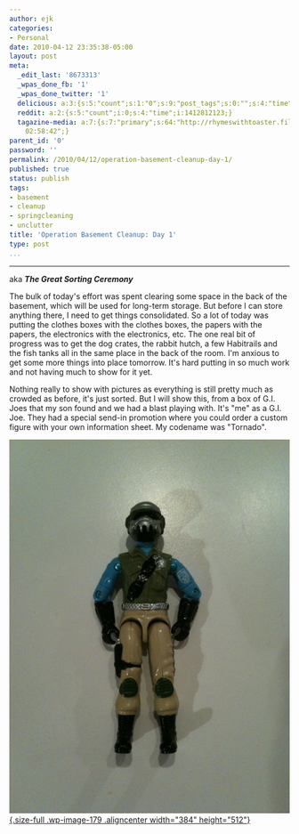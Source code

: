 ```yaml
---
author: ejk
categories:
- Personal
date: 2010-04-12 23:35:38-05:00
layout: post
meta:
  _edit_last: '8673313'
  _wpas_done_fb: '1'
  _wpas_done_twitter: '1'
  delicious: a:3:{s:5:"count";s:1:"0";s:9:"post_tags";s:0:"";s:4:"time";s:10:"1276917927";}
  reddit: a:2:{s:5:"count";i:0;s:4:"time";i:1412812123;}
  tagazine-media: a:7:{s:7:"primary";s:64:"http://rhymeswithtoaster.files.wordpress.com/2010/04/tornado.jpg";s:6:"images";a:1:{s:64:"http://rhymeswithtoaster.files.wordpress.com/2010/04/tornado.jpg";a:6:{s:8:"file_url";s:64:"http://rhymeswithtoaster.files.wordpress.com/2010/04/tornado.jpg";s:5:"width";s:4:"1536";s:6:"height";s:4:"2048";s:4:"type";s:5:"image";s:4:"area";s:7:"3145728";s:9:"file_path";s:0:"";}}s:6:"videos";a:0:{}s:11:"image_count";s:1:"1";s:6:"author";s:7:"8673313";s:7:"blog_id";s:7:"8370333";s:9:"mod_stamp";s:19:"2010-04-15
    02:58:42";}
parent_id: '0'
password: ''
permalink: /2010/04/12/operation-basement-cleanup-day-1/
published: true
status: publish
tags:
- basement
- cleanup
- springcleaning
- unclutter
title: 'Operation Basement Cleanup: Day 1'
type: post
...
```

---

aka ***The Great Sorting Ceremony***

The bulk of today's effort was spent clearing some space in the back of the basement, which will be used for long-term storage. But before I can store anything there, I need to get things consolidated. So a lot of today was putting the clothes boxes with the clothes boxes, the papers with the papers, the electronics with the electronics, etc. The one real bit of progress was to get the dog crates, the rabbit hutch, a few Habitrails and the fish tanks all in the same place in the back of the room. I'm anxious to get some more things into place tomorrow. It's hard putting in so much work and not having much to show for it yet.

Nothing really to show with pictures as everything is still pretty much as crowded as before, it's just sorted. But I will show this, from a box of G.I. Joes that my son found and we had a blast playing with. It's "me" as a G.I. Joe. They had a special send-in promotion where you could order a custom figure with your own information sheet. My codename was "Tornado".

[![](/assets/2010/04/tornado.jpg "Tornado"){.size-full .wp-image-179 .aligncenter width="384" height="512"}](http://rhymeswithtoaster.com/2010/04/12/operation-basement-cleanup-day-1/tornado/)
